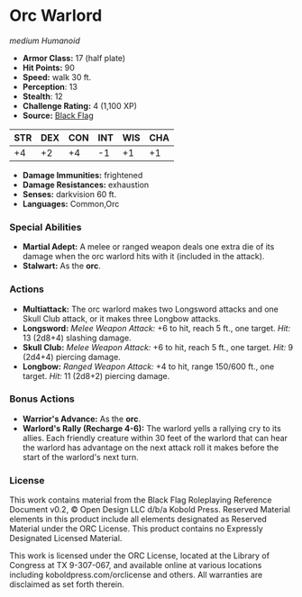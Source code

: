 # Orc Warlord

*medium* *Humanoid*

- **Armor Class:** 17 (half plate)
- **Hit Points:** 90 
- **Speed:** walk 30 ft.
- **Perception**: 13
- **Stealth**: 12
- **Challenge Rating:** 4 (1,100 XP)
- **Source:** [Black Flag](https://koboldpress.com/kpstore/product/tovrpg-pg-mv/)

| STR | DEX | CON | INT | WIS | CHA |
| --- | --- | --- | --- | --- | --- |
| +4 | +2 | +4 | -1 | +1 | +1 |

- **Damage Immunities:** frightened
- **Damage Resistances:** exhaustion
- **Senses:** darkvision 60 ft.
- **Languages:** Common,Orc

### Special Abilities

- **Martial Adept:** A melee or ranged weapon deals one extra die of its damage when the orc warlord hits with it (included in the attack).
- **Stalwart:** As the **orc**.

### Actions

- **Multiattack:** The orc warlord makes two Longsword attacks and one Skull Club attack, or it makes three Longbow attacks.
- **Longsword:** _Melee Weapon Attack:_ +6 to hit, reach 5 ft., one target. _Hit:_ 13 (2d8+4) slashing damage.
- **Skull Club:** _Melee Weapon Attack:_ +6 to hit, reach 5 ft., one target. _Hit:_ 9 (2d4+4) piercing damage.
- **Longbow:** _Ranged Weapon Attack:_ +4 to hit, range 150/600 ft., one target. _Hit:_ 11 (2d8+2) piercing damage.

### Bonus Actions

- **Warrior's Advance:** As the **orc**.
- **Warlord's Rally (Recharge 4-6):** The warlord yells a rallying cry to its allies. Each friendly creature within 30 feet of the warlord that can hear the warlord has advantage on the next attack roll it makes before the start of the warlord's next turn.


### License

This work contains material from the Black Flag Roleplaying Reference Document v0.2, © Open Design LLC d/b/a Kobold Press. Reserved Material elements in this product include all elements designated as Reserved Material under the ORC License. This product contains no Expressly Designated Licensed Material.

This work is licensed under the ORC License, located at the Library of Congress at TX 9-307-067, and available online at various locations including koboldpress.com/orclicense and others. All warranties are disclaimed as set forth therein.
